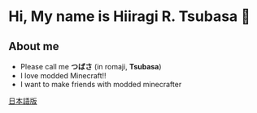 # Hi, My name is Hiiragi R. Tsubasa 👋

## About me

- Please call me **つばさ** (in romaji, **Tsubasa**)
- I love modded Minecraft!!
- I want to make friends with modded minecrafter

[日本語版](https://github.com/Hiiragi283/hiiragi283/blob/main/README_JP.md)
